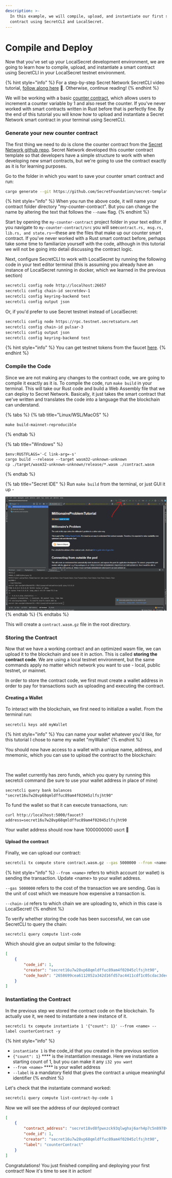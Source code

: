 ```yaml
---
description: >-
  In this example, we will compile, upload, and instantiate our first smart
  contract using SecretCLI and LocalSecret.
---
```


# Compile and Deploy

Now that you've set up your LocalSecret development environment, we are going to learn how to compile, upload, and instantiate a smart contract using SecretCLI in your LocalSecret testnet environment.

{% hint style="info" %}
For a step-by-step Secret Network SecretCLI video tutorial, [follow along here](https://www.youtube.com/watch?v=ZpUz-9sORho\&ab\_channel=SecretNetwork) 🎥. Otherwise, continue reading!
{% endhint %}

We will be working with a basic [counter contract](https://github.com/SecretFoundation/secret-template), which allows users to increment a counter variable by 1 and also reset the counter. If you've never worked with smart contracts written in Rust before that is perfectly fine. By the end of this tutorial you will know how to upload and instantiate a Secret Network smart contract in your terminal using SecretCLI.

### Generate your new counter contract

The first thing we need to do is clone the counter contract from the [Secret Network github repo](https://github.com/SecretFoundation/secret-template). Secret Network developed this counter contract template so that developers have a simple structure to work with when developing new smart contracts, but we're going to use the contract exactly as it is for learning purposes.

Go to the folder in which you want to save your counter smart contract and run:

```bash
cargo generate --git https://github.com/SecretFoundation/secret-template.git --name my-counter-contract
```

{% hint style="info" %}
When you run the above code, it will name your contract folder directory "my-counter-contract". But you can change the name by altering the text that follows the `--name` flag.
{% endhint %}

Start by opening the `my-counter-contract` project folder in your text editor. If you navigate to `my-counter-contract/src` you will see`contract.rs, msg.rs, lib.rs, and state.rs`—these are the files that make up our counter smart contract. If you've never worked with a Rust smart contract before, perhaps take some time to familiarize yourself with the code, although in this tutorial we will not be going into detail discussing the contract logic.

Next, configure SecretCLI to work with LocalSecret by running the following code in your text editor terminal (this is assuming you already have an instance of LocalSecret running in docker, which we learned in the previous section)

```bash
secretcli config node http://localhost:26657
secretcli config chain-id secretdev-1
secretcli config keyring-backend test
secretcli config output json
```

Or, if you'd prefer to use Secret testnet instead of LocalSecret:&#x20;

```bash
secretcli config node https://rpc.testnet.secretsaturn.net
secretcli config chain-id pulsar-3
secretcli config output json
secretcli config keyring-backend test
```

{% hint style="info" %}
You can get testnet tokens from the faucet [here](https://faucet.pulsar.scrttestnet.com/).
{% endhint %}

### Compile the Code

Since we are not making any changes to the contract code, we are going to compile it exactly as it is. To compile the code, run `make build` in your terminal. This will take our Rust code and build a Web Assembly file that we can deploy to Secret Network. Basically, it just takes the smart contract that we've written and translates the code into a language that the blockchain can understand.

{% tabs %}
{% tab title="Linux/WSL/MacOS" %}
```
make build-mainnet-reproducible
```
{% endtab %}

{% tab title="Windows" %}
```
$env:RUSTFLAGS='-C link-arg=-s'
cargo build --release --target wasm32-unknown-unknown
cp ./target/wasm32-unknown-unknown/release/*.wasm ./contract.wasm
```
{% endtab %}

{% tab title="Secret IDE" %}
Run `make build` from the terminal, or just GUI it up -

![](<../../.gitbook/assets/image (9).png>)
{% endtab %}
{% endtabs %}

This will create a `contract.wasm.gz` file in the root directory.

### Storing the Contract

Now that we have a working contract and an optimized wasm file, we can upload it to the blockchain and see it in action. This is called **storing the contract code**. We are using a local testnet environment, but the same commands apply no matter which network you want to use - local, public testnet, or mainnet.

In order to store the contract code, we first must create a wallet address in order to pay for transactions such as uploading and executing the contract.

#### Creating a Wallet

To interact with the blockchain, we first need to initialize a wallet. From the terminal run:

`secretcli keys add myWallet`

{% hint style="info" %}
You can name your wallet whatever you'd like, for this tutorial I chose to name my wallet "myWallet"
{% endhint %}

You should now have access to a wallet with a unique name, address, and mnemonic, which you can use to upload the contract to the blockchain:

<figure><img src="../../.gitbook/assets/LocalSecret - myWallet .png" alt=""><figcaption></figcaption></figure>

The wallet currently has zero funds, which you query by running this secretcli command (be sure to use your wallet address in place of mine)

```
secretcli query bank balances "secret16u7w28vp68qmldffuc89am4f02045zlfsjht90"
```

To fund the wallet so that it can execute transactions, run:

```
curl http://localhost:5000/faucet?address=secret16u7w28vp68qmldffuc89am4f02045zlfsjht90
```

Your wallet address should now have 1000000000 uscrt 🤯

#### Upload the contract

Finally, we can upload our contract:

```bash
secretcli tx compute store contract.wasm.gz --gas 5000000 --from <name> --chain-id secretdev-1
```

{% hint style="info" %}
`--from <name>` refers to which account (or wallet) is sending the transaction. Update \<name> to your wallet address.

`--gas 5000000` refers to the cost of the transaction we are sending. Gas is the unit of cost which we measure how expensive a transaction is.

`--chain-id` refers to which chain we are uploading to, which in this case is LocalSecret!
{% endhint %}

To verify whether storing the code has been successful, we can use SecretCLI to query the chain:

```
secretcli query compute list-code
```

Which should give an output similar to the following:

```json
[
    {
        "code_id": 1,
        "creator": "secret16u7w28vp68qmldffuc89am4f02045zlfsjht90",
        "code_hash": "2658699cea6112052a342d16fd57ac4411cdf1c05cdac3deceba8de0f6ce026d"
    }
]
```

### Instantiating the Contract

In the previous step we stored the contract code on the blockchain. To actually use it, we need to instantiate a new instance of it.

```
secretcli tx compute instantiate 1 '{"count": 1}' --from <name> --label counterContract -y
```

{% hint style="info" %}
* `instantiate 1` is the code\_id that you created in the previous section
* `{"count": 1}` \*\*\*\* is the instantiation message. Here we instantiate a starting count of 1, but you can make it any `i32 you want`
* `--from <name>` \*\*\*\* is your wallet address
* `--label` is a mandatory field that gives the contract a unique meaningful identifier
{% endhint %}

Let's check that the instantiate command worked:

```bash
secretcli query compute list-contract-by-code 1
```

Now we will see the address of our deployed contract

```json
[
    {
        "contract_address": "secret18vd8fpwxzck93qlwghaj6arh4p7c5n8978vsyg",
        "code_id": 1,
        "creator": "secret16u7w28vp68qmldffuc89am4f02045zlfsjht90",
        "label": "counterContract"
    }
]
```

Congratulations! You just finished compiling and deploying your first contract! Now it's time to see it in action!
